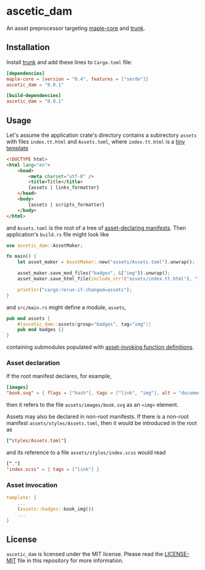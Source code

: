 ascetic_dam
===========

An asset preprocessor targeting
[maple-core](https://github.com/lukechu10/maple) and
[trunk](https://github.com/thedodd/trunk).

## Installation

Install [trunk](https://trunkrs.dev) and add these lines to
`Cargo.toml` file:

```toml
[dependencies]
maple-core = {version = "0.4", features = ["serde"]}
ascetic_dam = "0.0.1"

[build-dependencies]
ascetic_dam = "0.0.1"
```

## Usage

Let's assume the application crate's directory contains a subirectory
`assets` with files `index.tt.html` and `Assets.toml`, where
`index.tt.html` is a [tiny
template](https://github.com/bheisler/TinyTemplate)

```html
<!DOCTYPE html>
<html lang="en">
    <head>
        <meta charset="utf-8" />
        <title>Title</title>
        {assets | links_formatter}
    </head>
    <body>
        {assets | scripts_formatter}
    </body>
</html>
```

and `Assets.toml` is the root of a tree of [asset-declaring
manifests](#asset-declaration).  Then application's `build.rs` file
might look like

```rust
use ascetic_dam::AssetMaker;

fn main() {
    let asset_maker = AssetMaker::new("assets/Assets.toml").unwrap();

    asset_maker.save_mod_files("badges", &["img"]).unwrap();
    asset_maker.save_html_file(include_str!("assets/index.tt.html"), "index.trunk.html").unwrap();

    println!("cargo:rerun-if-changed=assets");
}
```

and `src/main.rs` might define a module, `assets`,

```rust
pub mod assets {
    #[ascetic_dam::assets(group="badges", tag="img")]
    pub mod badges {}
}
```

containing submodules populated with [asset-invoking function
definitions](#asset-invocation).

### Asset declaration

If the root manifest declares, for example,

```toml
[images]
"book.svg" = { flags = ["hash"], tags = ["link", "img"], alt = "documentation" }
```

then it refers to the file `assets/images/book.svg` as an `<img>`
element.

Assets may also be declared in non-root manifests.  If there is a
non-root manifest `assets/styles/Assets.toml`, then it would be
introduced in the root as

```toml
["styles/Assets.toml"]
```

and its reference to a file `assets/styles/index.scss` would read

```toml
["."]
"index.scss" = { tags = ["link"] }
```

### Asset invocation

```rust
template! {
    ...
    (assets::badges::book_img())
    ...
}
```

## License

`ascetic_dam` is licensed under the MIT license.  Please read the
[LICENSE-MIT](LICENSE-MIT) file in this repository for more
information.
